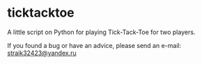 # ticktacktoe
A little script on Python for playing Tick-Tack-Toe for two players.

If you found a bug or have an advice, please send an e-mail: straik32423@yandex.ru
